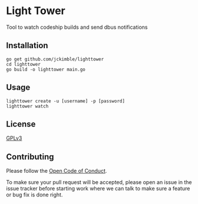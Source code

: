 Light Tower
============

Tool to watch codeship builds and send dbus notifications

Installation
------------
```
go get github.com/jckimble/lighttower
cd lighttower
go build -o lighttower main.go
```

Usage
-----
```
lighttower create -u [username] -p [password]
lighttower watch
```

License
-------
[GPLv3][gpl3.0]

[gpl3.0]: https://www.gnu.org/licenses/gpl-3.0.txt

Contributing
------------
Please follow the [Open Code of Conduct][code-of-conduct].

[code-of-conduct]: http://todogroup.org/opencodeofconduct

To make sure your pull request will be accepted, please open an issue in the issue tracker before starting work where we can talk to make sure a feature or bug fix is done right.
